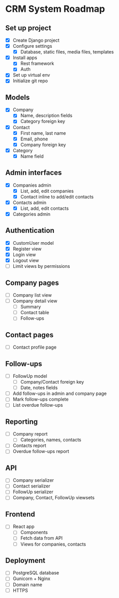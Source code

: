# CRM System Roadmap

## Set up project

- [x] Create Django project
- [x] Configure settings
  - [x] Database, static files, media files, templates
- [x] Install apps
  - [x] Rest framework
  - [x] Auth
- [x] Set up virtual env
- [x] Initialize git repo

## Models

- [x] Company
  - [x] Name, description fields
  - [x] Category foreign key
- [x] Contact
  - [x] First name, last name
  - [x] Email, phone
  - [x] Company foreign key
- [x] Category
  - [x] Name field

## Admin interfaces

- [x] Companies admin
  - [x] List, add, edit companies
  - [x] Contact inline to add/edit contacts
- [x] Contacts admin
  - [x] List, add, edit contacts
- [x] Categories admin

## Authentication

- [x] CustomUser model
- [x] Register view
- [x] Login view
- [x] Logout view
- [ ] Limit views by permissions

## Company pages

- [ ] Company list view
- [ ] Company detail view
  - [ ] Summary
  - [ ] Contact table
  - [ ] Follow-ups

## Contact pages

- [ ] Contact profile page

## Follow-ups

- [ ] FollowUp model
  - [ ] Company/Contact foreign key
  - [ ] Date, notes fields
- [ ] Add follow-ups in admin and company page
- [ ] Mark follow-ups complete
- [ ] List overdue follow-ups

## Reporting

- [ ] Company report
  - [ ] Categories, names, contacts
- [ ] Contacts report
- [ ] Overdue follow-ups report

## API

- [ ] Company serializer
- [ ] Contact serializer
- [ ] FollowUp serializer
- [ ] Company, Contact, FollowUp viewsets

## Frontend

- [ ] React app
  - [ ] Components
  - [ ] Fetch data from API
  - [ ] Views for companies, contacts

## Deployment

- [ ] PostgreSQL database
- [ ] Gunicorn + Nginx
- [ ] Domain name
- [ ] HTTPS

